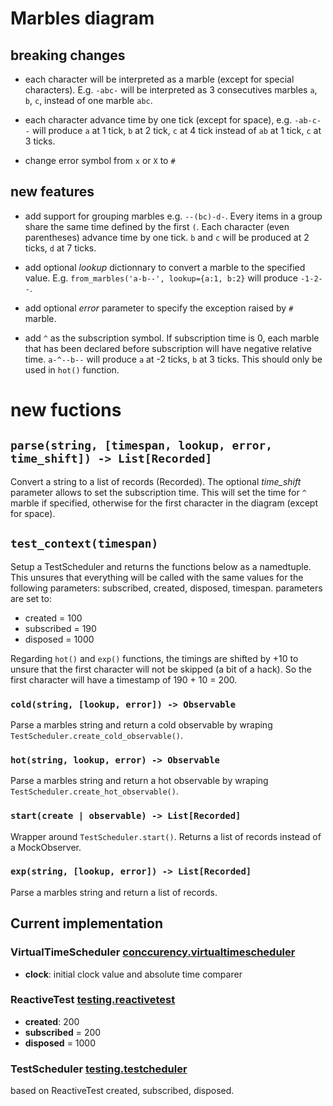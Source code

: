 
# Marbles diagram
## breaking changes
- each character will be interpreted as a marble (except for special characters). E.g. `-abc-` will be interpreted as 3 consecutives marbles `a`, `b`, `c`, instead of one marble `abc`.

- each character advance time by one tick (except for space), e.g. `-ab-c--` will produce `a` at 1 tick, `b` at 2 tick, `c` at 4 tick instead of `ab` at 1 tick, `c` at 3 ticks.

- change error symbol from `x` or `X` to `#`

## new features

- add support for grouping marbles e.g. `--(bc)-d-`. Every items in a group share the same time defined by the first `(`. Each character (even parentheses) advance time by one tick. `b` and `c` will be produced at 2 ticks, `d` at 7 ticks.

- add optional *lookup* dictionnary to convert a marble to the specified value. E.g. `from_marbles('a-b--', lookup={a:1, b:2}` will produce `-1-2--`.

- add optional *error* parameter to specify the exception raised by `#` marble.

- add `^` as the subscription symbol. If subscription time is 0, each marble that has been declared before subscription will have negative relative time. `a-^--b--` will produce `a` at -2 ticks, `b` at 3 ticks. This should only be used in `hot()` function.


# new fuctions
## `parse(string, [timespan, lookup, error, time_shift]) -> List[Recorded]`
Convert a string to a list of records (Recorded). The optional *time_shift* parameter allows to set the subscription time. This will set the time for `^` marble if specified, otherwise for the first character in the diagram (except for space). 

## `test_context(timespan)`
Setup a TestScheduler and returns the functions below as a namedtuple. This unsures that everything will be called with the same values for the following parameters: subscribed, created, disposed, timespan. parameters are set to:
- created = 100
- subscribed = 190
- disposed = 1000

Regarding `hot()` and `exp()` functions, the timings are shifted by +10 to unsure that the first character will not be skipped (a bit of a hack). So the first character will have a timestamp of 190 + 10 = 200.

### `cold(string, [lookup, error]) -> Observable`
Parse a marbles string and return a cold observable by wraping `TestScheduler.create_cold_observable()`.

### `hot(string, lookup, error) -> Observable`
Parse a marbles string and return a hot observable by wraping `TestScheduler.create_hot_observable()`.

### `start(create | observable) -> List[Recorded]`
Wrapper around `TestScheduler.start()`. Returns a list of records instead of a MockObserver.

### `exp(string, [lookup, error]) -> List[Recorded]`
Parse a marbles string and return a list of records.





## Current implementation
### VirtualTimeScheduler [conccurency.virtualtimescheduler](https://github.com/ReactiveX/RxPY/blob/master/rx/concurrency/virtualtimescheduler.py)
- **clock**: initial clock value and absolute time comparer

### ReactiveTest [testing.reactivetest](https://github.com/ReactiveX/RxPY/blob/master/rx/testing/reactivetest.py)
- **created**: 200
- **subscribed** = 200
- **disposed** = 1000

### TestScheduler [testing.testcheduler](https://github.com/ReactiveX/RxPY/blob/master/rx/testing/testscheduler.py)

based on ReactiveTest created, subscribed, disposed.
